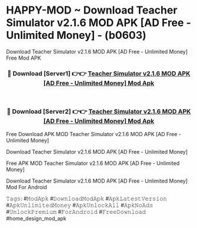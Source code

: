 # HAPPY-MOD ~ Download Teacher Simulator v2.1.6 MOD APK [AD Free - Unlimited Money] - (b0603)
Download Teacher Simulator v2.1.6 MOD APK [AD Free - Unlimited Money] Free Mod APK

<div align="center">
<h3>🔴 Download [Server1] 👉👉 <a href="https://apk-comot.site?title=Teacher_Simulator_v2.1.6_MOD_APK_[AD_Free_-_Unlimited_Money]">Teacher Simulator v2.1.6 MOD APK [AD Free - Unlimited Money] Mod Apk</a></h3><br>

<h3>🔴 Download [Server2] 👉👉 <a href="https://apk-comot.site?title=Teacher_Simulator_v2.1.6_MOD_APK_[AD_Free_-_Unlimited_Money]">Teacher Simulator v2.1.6 MOD APK [AD Free - Unlimited Money] Mod Apk</a></h3>
</div>


Free Download APK MOD Teacher Simulator v2.1.6 MOD APK [AD Free - Unlimited Money]

Download Teacher Simulator v2.1.6 MOD APK [AD Free - Unlimited Money] 

Free APK MOD Teacher Simulator v2.1.6 MOD APK [AD Free - Unlimited Money] 

Download Teacher Simulator v2.1.6 MOD APK [AD Free - Unlimited Money] Mod For Android

𝚃𝚊𝚐𝚜: #𝙼𝚘𝚍𝙰𝚙𝚔 #𝙳𝚘𝚠𝚗𝚕𝚘𝚊𝚍𝙼𝚘𝚍𝙰𝚙𝚔 #𝙰𝚙𝚔𝙻𝚊𝚝𝚎𝚜𝚝𝚅𝚎𝚛𝚜𝚒𝚘𝚗 #𝙰𝚙𝚔𝚄𝚗𝚕𝚒𝚖𝚒𝚝𝚎𝚍𝙼𝚘𝚗𝚎𝚢 #𝙰𝚙𝚔𝚄𝚗𝚕𝚘𝚌𝚔𝙰𝚕𝚕 #𝙰𝚙𝚔𝙽𝚘𝙰𝚍𝚜 #𝚄𝚗𝚕𝚘𝚌𝚔𝙿𝚛𝚎𝚖𝚒𝚞𝚖 #𝙵𝚘𝚛𝙰𝚗𝚍𝚛𝚘𝚒𝚍 #𝙵𝚛𝚎𝚎𝙳𝚘𝚠𝚗𝚕𝚘𝚊𝚍 #home_design_mod_apk